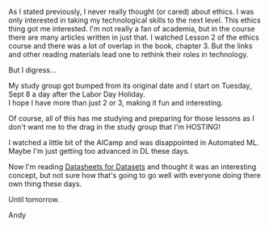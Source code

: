As I stated previously, I never really thought (or cared) about ethics.  I was only interested in taking my technological skills to the next level.
This ethics thing got me interested.
I'm not really a fan of academia, but in the course there are many articles written in just that.
I watched Lesson 2 of the ethics course and there was a lot of overlap in the book, chapter 3.
But the links and other reading materials lead one to rethink their roles in technology.

But I digress...

My study group got bumped from its original date and I start on Tuesday, Sept 8 a day after the Labor Day Holiday.  
I hope I have more than just 2 or 3, making it fun and interesting.

Of course, all of this has me studying and preparing for those lessons as I don't want me to the drag in the study group that I'm HOSTING!

I watched a little bit of the AICamp and was disappointed in Automated ML.
Maybe I'm just getting too advanced in DL these days.

Now I'm reading [Datasheets for Datasets](https://arxiv.org/abs/1803.09010) and thought it was an interesting concept, but not sure how that's going to go well with everyone doing there own thing these days.

Until tomorrow.

Andy
